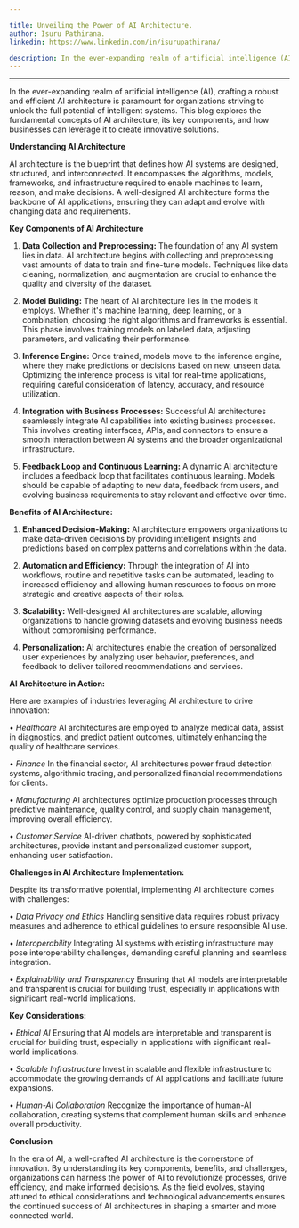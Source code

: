 ```yaml
---

title: Unveiling the Power of AI Architecture.
author: Isuru Pathirana.
linkedin: https://www.linkedin.com/in/isurupathirana/

description: In the ever-expanding realm of artificial intelligence (AI), crafting a robust and efficient AI architecture is paramount for organizations striving to unlock the full potential of intelligent systems. This blog explores the fundamental concepts of AI architecture, its key components, and how businesses can leverage it to create innovative solutions.
---
```

___

In the ever-expanding realm of artificial intelligence (AI), crafting a robust and efficient AI architecture is paramount for organizations striving to unlock the full potential of intelligent systems. This blog explores the fundamental concepts of AI architecture, its key components, and how businesses can leverage it to create innovative solutions.

**Understanding AI Architecture**

AI architecture is the blueprint that defines how AI systems are designed, structured, and interconnected. It encompasses the algorithms, models, frameworks, and infrastructure required to enable machines to learn, reason, and make decisions. A well-designed AI architecture forms the backbone of AI applications, ensuring they can adapt and evolve with changing data and requirements.

**Key Components of AI Architecture**

1.	**Data Collection and Preprocessing:** The foundation of any AI system lies in data. AI architecture begins with collecting and preprocessing vast amounts of data to train and fine-tune models. Techniques like data cleaning, normalization, and augmentation are crucial to enhance the quality and diversity of the dataset.

2.	**Model Building:** The heart of AI architecture lies in the models it employs. Whether it's machine learning, deep learning, or a combination, choosing the right algorithms and frameworks is essential. This phase involves training models on labeled data, adjusting parameters, and validating their performance.

3.	**Inference Engine:** Once trained, models move to the inference engine, where they make predictions or decisions based on new, unseen data. Optimizing the inference process is vital for real-time applications, requiring careful consideration of latency, accuracy, and resource utilization.

4.	**Integration with Business Processes:** Successful AI architectures seamlessly integrate AI capabilities into existing business processes. This involves creating interfaces, APIs, and connectors to ensure a smooth interaction between AI systems and the broader organizational infrastructure.

4.	**Feedback Loop and Continuous Learning:** A dynamic AI architecture includes a feedback loop that facilitates continuous learning. Models should be capable of adapting to new data, feedback from users, and evolving business requirements to stay relevant and effective over time.

**Benefits of AI Architecture:**


1.	**Enhanced Decision-Making:** AI architecture empowers organizations to make data-driven decisions by providing intelligent insights and predictions based on complex patterns and correlations within the data.

2.	**Automation and Efficiency:** Through the integration of AI into workflows, routine and repetitive tasks can be automated, leading to increased efficiency and allowing human resources to focus on more strategic and creative aspects of their roles.

3. **Scalability:** Well-designed AI architectures are scalable, allowing organizations to handle growing datasets and evolving business needs without compromising performance.

4.	**Personalization:** AI architectures enable the creation of personalized user experiences by analyzing user behavior, preferences, and feedback to deliver tailored recommendations and services.

**AI Architecture in Action:**

Here are examples of industries leveraging AI architecture to drive innovation:

•	*Healthcare*
AI architectures are employed to analyze medical data, assist in diagnostics, and predict patient outcomes, ultimately enhancing the quality of healthcare services.

•	*Finance*
In the financial sector, AI architectures power fraud detection systems, algorithmic trading, and personalized financial recommendations for clients.

•	*Manufacturing*
AI architectures optimize production processes through predictive maintenance, quality control, and supply chain management, improving overall efficiency.

•	*Customer Service*
AI-driven chatbots, powered by sophisticated architectures, provide instant and personalized customer support, enhancing user satisfaction.


**Challenges in AI Architecture Implementation:**

Despite its transformative potential, implementing AI architecture comes with challenges:

•	*Data Privacy and Ethics*
Handling sensitive data requires robust privacy measures and adherence to ethical guidelines to ensure responsible AI use.


•	*Interoperability*
Integrating AI systems with existing infrastructure may pose interoperability challenges, demanding careful planning and seamless integration.

•	*Explainability and Transparency*
Ensuring that AI models are interpretable and transparent is crucial for building trust, especially in applications with significant real-world implications.



**Key Considerations:**

•	*Ethical AI*
Ensuring that AI models are interpretable and transparent is crucial for building trust, especially in applications with significant real-world implications.

•	*Scalable Infrastructure*
Invest in scalable and flexible infrastructure to accommodate the growing demands of AI applications and facilitate future expansions.

•	*Human-AI Collaboration*
Recognize the importance of human-AI collaboration, creating systems that complement human skills and enhance overall productivity.


**Conclusion**

In the era of AI, a well-crafted AI architecture is the cornerstone of innovation. By understanding its key components, benefits, and challenges, organizations can harness the power of AI to revolutionize processes, drive efficiency, and make informed decisions. As the field evolves, staying attuned to ethical considerations and technological advancements ensures the continued success of AI architectures in shaping a smarter and more connected world.




